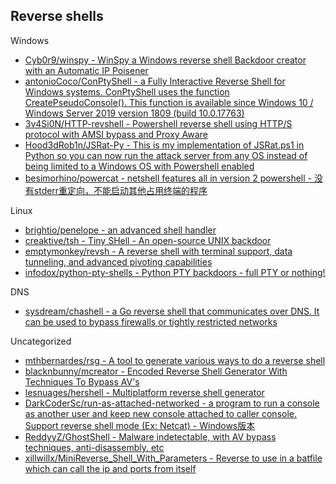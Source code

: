 ## Reverse shells

Windows

* [Cyb0r9/winspy - WinSpy a Windows reverse shell Backdoor creator with an Automatic IP Poisener](https://github.com/Cyb0r9/winspy)
* [antonioCoco/ConPtyShell - a Fully Interactive Reverse Shell for Windows systems. ConPtyShell uses the function CreatePseudoConsole(). This function is available since Windows 10 / Windows Server 2019 version 1809 (build 10.0.17763)](https://github.com/antonioCoco/ConPtyShell)
* [3v4Si0N/HTTP-revshell - Powershell reverse shell using HTTP/S protocol with AMSI bypass and Proxy Aware](https://github.com/3v4Si0N/HTTP-revshell)
* [Hood3dRob1n/JSRat-Py - This is my implementation of JSRat.ps1 in Python so you can now run the attack server from any OS instead of being limited to a Windows OS with Powershell enabled](https://github.com/Hood3dRob1n/JSRat-Py)
* [besimorhino/powercat - netshell features all in version 2 powershell - 没有stderr重定向，不能启动其他占用终端的程序](https://github.com/besimorhino/powercat)

Linux

* [brightio/penelope - an advanced shell handler](https://github.com/brightio/penelope)
* [creaktive/tsh - Tiny SHell - An open-source UNIX backdoor](https://github.com/creaktive/tsh)
* [emptymonkey/revsh - A reverse shell with terminal support, data tunneling, and advanced pivoting capabilities](https://github.com/emptymonkey/revsh)
* [infodox/python-pty-shells - Python PTY backdoors - full PTY or nothing!](https://github.com/infodox/python-pty-shells)

DNS

* [sysdream/chashell - a Go reverse shell that communicates over DNS. It can be used to bypass firewalls or tightly restricted networks](https://github.com/sysdream/chashell)

Uncategorized

* [mthbernardes/rsg - A tool to generate various ways to do a reverse shell](https://github.com/mthbernardes/rsg)
* [blacknbunny/mcreator - Encoded Reverse Shell Generator With Techniques To Bypass AV's](https://github.com/blacknbunny/mcreator)
* [lesnuages/hershell - Multiplatform reverse shell generator](https://github.com/lesnuages/hershell)
* [DarkCoderSc/run-as-attached-networked - a program to run a console as another user and keep new console attached to caller console. Support reverse shell mode (Ex: Netcat) - Windows版本](https://github.com/DarkCoderSc/run-as-attached-networked)
* [ReddyyZ/GhostShell - Malware indetectable, with AV bypass techniques, anti-disassembly, etc](https://github.com/ReddyyZ/GhostShell)
* [xillwillx/MiniReverse_Shell_With_Parameters - Reverse to use in a batfile which can call the ip and ports from itself](https://github.com/xillwillx/MiniReverse_Shell_With_Parameters)
